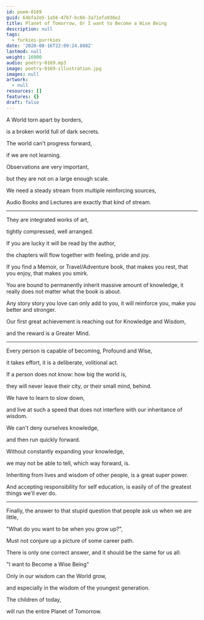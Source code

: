```yaml
---
id: poem-0169
guid: 64bfa2e5-1a56-47b7-bc66-3a71efa936e2
title: Planet of Tomorrow, Or I want to Become a Wise Being
description: null
tags:
  - furkies-purrkies
date: '2020-08-16T22:09:24.888Z'
lastmod: null
weight: 16900
audio: poetry-0169.mp3
image: poetry-0169-illustration.jpg
images: null
artwork:
  - null
resources: []
features: {}
draft: false
---
```


A World torn apart by borders,

is a broken world full of dark secrets.

The world can't progress forward,

if we are not learning.

Observations are very important,

but they are not on a large enough scale.

We need a steady stream from multiple reinforcing sources,

Audio Books and Lectures are exactly that kind of stream.

---

They are integrated works of art,

tightly compressed, well arranged.

If you are lucky it will be read by the author,

the chapters will flow together with feeling, pride and joy.

If you find a Memoir, or Travel/Adventure book, that makes you rest, that you enjoy, that makes you smirk.

You are bound to permanently inherit massive amount of knowledge, it really does not matter what the book is about.

Any story story you love can only add to you, it will reinforce you, make you better and stronger.

Our first great achievement is reaching out for Knowledge and Wisdom,

and the reward is a Greater Mind.

---

Every person is capable of becoming, Profound and Wise,

it takes effort, it is a deliberate, volitional act.

If a person does not know: how big the world is,

they will never leave their city, or their small mind, behind.

We have to learn to slow down,

and live at such a speed that does not interfere with our inheritance of wisdom.

We can't deny ourselves knowledge,

and then run quickly forward.

Without constantly expanding your knowledge,

we may not be able to tell, which way forward, is.

Inheriting from lives and wisdom of other people, is a great super power.

And accepting responsibility for self education, is easily of of the greatest things we'll ever do.

---

Finally, the answer to that stupid question that people ask us when we are little,

"What do you want to be when you grow up?",

Must not conjure up a picture of some career path.

There is only one correct answer, and it should be the same for us all:

"I want to Become a Wise Being"

Only in our wisdom can the World grow,

and especially in the wisdom of the youngest generation.

The children of today,

will run the entire Planet of Tomorrow.
